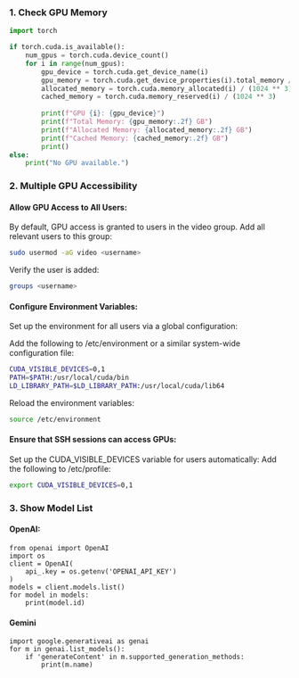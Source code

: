### 1. Check GPU Memory ###
``` python
import torch

if torch.cuda.is_available():
    num_gpus = torch.cuda.device_count()
    for i in range(num_gpus):
        gpu_device = torch.cuda.get_device_name(i)
        gpu_memory = torch.cuda.get_device_properties(i).total_memory / (1024 ** 3)
        allocated_memory = torch.cuda.memory_allocated(i) / (1024 ** 3)
        cached_memory = torch.cuda.memory_reserved(i) / (1024 ** 3)
        
        print(f"GPU {i}: {gpu_device}")
        print(f"Total Memory: {gpu_memory:.2f} GB")
        print(f"Allocated Memory: {allocated_memory:.2f} GB")
        print(f"Cached Memory: {cached_memory:.2f} GB")
        print()
else:
    print("No GPU available.")
```

### 2. Multiple GPU Accessibility ###

#### Allow GPU Access to All Users:
By default, GPU access is granted to users in the video group. Add all relevant users to this group:

```bash
sudo usermod -aG video <username>
```

Verify the user is added:

```bash
groups <username>
```

#### Configure Environment Variables:
Set up the environment for all users via a global configuration:

Add the following to /etc/environment or a similar system-wide configuration file:

```bash
CUDA_VISIBLE_DEVICES=0,1
PATH=$PATH:/usr/local/cuda/bin
LD_LIBRARY_PATH=$LD_LIBRARY_PATH:/usr/local/cuda/lib64
```

Reload the environment variables:

```bash
source /etc/environment
```

#### Ensure that SSH sessions can access GPUs:
Set up the CUDA_VISIBLE_DEVICES variable for users automatically: Add the following to /etc/profile:

```bash
export CUDA_VISIBLE_DEVICES=0,1
```


### 3. Show Model List ###

#### OpenAI:

```
from openai import OpenAI
import os
client = OpenAI(
    api_.key = os.getenv('OPENAI_API_KEY')
)
models = client.models.list()
for model in models:
    print(model.id)
```

#### Gemini

```
import google.generativeai as genai
for m in genai.list_models():
    if 'generateContent' in m.supported_generation_methods:
        print(m.name)
```
